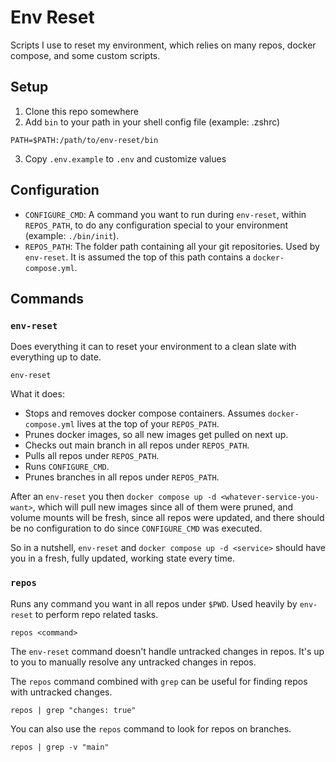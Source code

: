 # Env Reset

Scripts I use to reset my environment, which relies on many repos, docker compose, and some custom scripts.

## Setup

1. Clone this repo somewhere
2. Add `bin` to your path in your shell config file (example: .zshrc)
```
PATH=$PATH:/path/to/env-reset/bin
```
3. Copy `.env.example` to `.env` and customize values

## Configuration

- `CONFIGURE_CMD`: A command you want to run during `env-reset`, within `REPOS_PATH`, to do any configuration special to your environment (example: `./bin/init`).
- `REPOS_PATH`: The folder path containing all your git repositories. Used by `env-reset`. It is assumed the top of this path contains a `docker-compose.yml`.

## Commands

### `env-reset`

Does everything it can to reset your environment to a clean slate with everything up to date.

```
env-reset
```

What it does:

- Stops and removes docker compose containers. Assumes `docker-compose.yml` lives at the top of your `REPOS_PATH`.
- Prunes docker images, so all new images get pulled on next up.
- Checks out main branch in all repos under `REPOS_PATH`. 
- Pulls all repos under `REPOS_PATH`. 
- Runs `CONFIGURE_CMD`. 
- Prunes branches in all repos under `REPOS_PATH`.

After an `env-reset` you then `docker compose up -d <whatever-service-you-want>`, which will pull new images since all of them were pruned, and volume mounts will be fresh, since all repos were updated, and there should be no configuration to do since `CONFIGURE_CMD` was executed.

So in a nutshell, `env-reset` and `docker compose up -d <service>` should have you in a fresh, fully updated, working state every time.

### `repos`

Runs any command you want in all repos under `$PWD`. Used heavily by `env-reset` to perform repo related tasks.

```
repos <command>
```

The `env-reset` command doesn't handle untracked changes in repos. It's up to you to manually resolve any untracked changes in repos. 

The `repos` command combined with `grep` can be useful for finding repos with untracked changes.

```
repos | grep "changes: true"
```

You can also use the `repos` command to look for repos on branches.

```
repos | grep -v "main"
```
